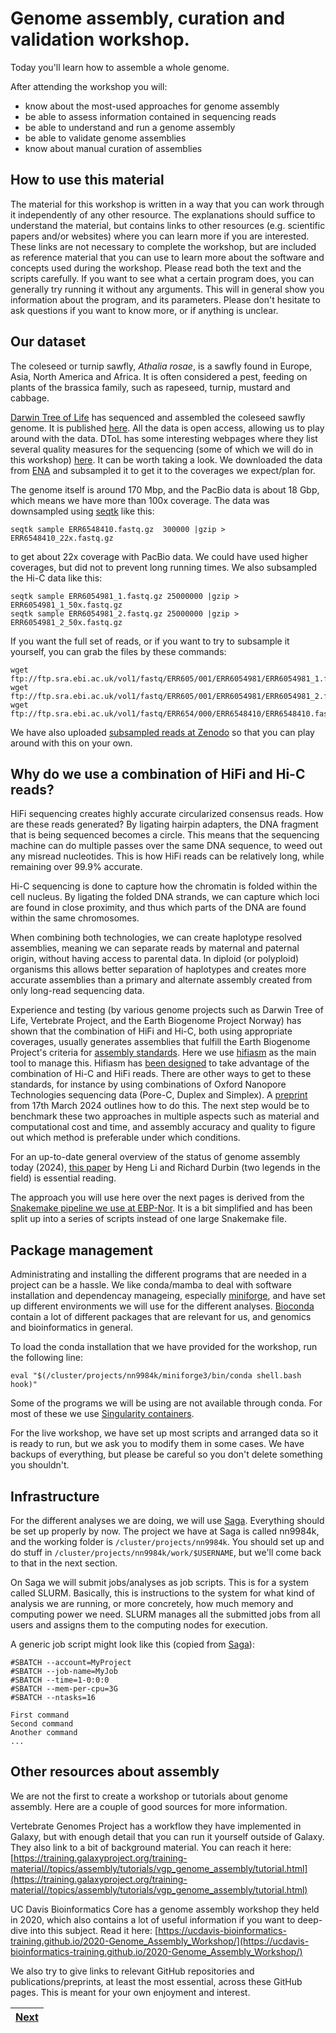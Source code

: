 # Genome assembly, curation and validation workshop.

Today you'll learn how to assemble a whole genome.

After attending the workshop you will:
- know about the most-used approaches for genome assembly
- be able to assess information contained in sequencing reads
- be able to understand and run a genome assembly
- be able to validate genome assemblies
- know about manual curation of assemblies

## How to use this material
The material for this workshop is written in a way that you can work through it independently of any other resource. The explanations should suffice to understand the material, but contains links to other resources (e.g. scientific papers and/or websites) where you can learn more if you are interested. These links are not necessary to complete the workshop, but are included as reference material that you can use to learn more about the software and concepts used during the workshop. 
Please read both the text and the scripts carefully. If you want to see what a certain program does, you can generally try running it without any arguments. This will in general show you information about the program, and its parameters. Please don't hesitate to ask questions if you want to know more, or if anything is unclear.

## Our dataset

The coleseed or turnip sawfly, *Athalia rosae*, is a sawfly found in Europe, Asia, North America and Africa. It is often considered a pest, feeding on plants of the brassica family, such as rapeseed, turnip, mustard and cabbage. 

[Darwin Tree of Life](https://www.darwintreeoflife.org) has sequenced and assembled the coleseed sawfly genome. It is published [here](https://wellcomeopenresearch.org/articles/8-87). All the data is open access, allowing us to play around with the data. DToL has some interesting webpages where they list several quality measures for the sequencing (some of which we will do in this workshop) [here](https://tolqc.cog.sanger.ac.uk/darwin/insects/Athalia_rosae/). It can be worth taking a look. We downloaded the data from [ENA](https://www.ebi.ac.uk/ena/browser/view/GCA_917208135) and subsampled it to get it to the coverages we expect/plan for. 

The genome itself is around 170 Mbp, and the PacBio data is about 18 Gbp, which means we have more than 100x coverage. The data was downsampled using [seqtk](https://github.com/lh3/seqtk) like this:
```
seqtk sample ERR6548410.fastq.gz  300000 |gzip > ERR6548410_22x.fastq.gz
```
to get about 22x coverage with PacBio data. We could have used higher coverages, but did not to prevent long running times. We also subsampled the Hi-C data like this:
```
seqtk sample ERR6054981_1.fastq.gz 25000000 |gzip > ERR6054981_1_50x.fastq.gz
seqtk sample ERR6054981_2.fastq.gz 25000000 |gzip > ERR6054981_2_50x.fastq.gz
```
If you want the full set of reads, or if you want to try to subsample it yourself, you can grab the files by these commands:
```
wget ftp://ftp.sra.ebi.ac.uk/vol1/fastq/ERR605/001/ERR6054981/ERR6054981_1.fastq.gz
wget ftp://ftp.sra.ebi.ac.uk/vol1/fastq/ERR605/001/ERR6054981/ERR6054981_2.fastq.gz
wget ftp://ftp.sra.ebi.ac.uk/vol1/fastq/ERR654/000/ERR6548410/ERR6548410.fastq.gz
```
We have also uploaded [subsampled reads at Zenodo](https://doi.org/10.5281/zenodo.10867805) so that you can play around with this on your own.

## Why do we use a combination of HiFi and Hi-C reads? 

HiFi sequencing creates highly accurate circularized consensus reads. How are these reads generated? By ligating hairpin adapters, the DNA fragment that is being sequenced becomes a circle. This means that the sequencing machine can do multiple passes over the same DNA sequence, to weed out any misread nucleotides. This is how HiFi reads can be relatively long, while remaining over 99.9% accurate. 

Hi-C sequencing is done to capture how the chromatin is folded within the cell nucleus. By ligating the folded DNA strands, we can capture which loci are found in close proximity, and thus which parts of the DNA are found within the same chromosomes.

When combining both technologies, we can create haplotype resolved assemblies, meaning we can separate reads by maternal and paternal origin, without having access to parental data. In diploid (or polyploid) organisms this allows better separation of haplotypes and creates more accurate assemblies than a primary and alternate assembly created from only long-read sequencing data. 

Experience and testing (by various genome projects such as Darwin Tree of Life, Vertebrate Project, and the Earth Biogenome Project Norway) has shown that the combination of HiFi and Hi-C, both using appropriate coverages, usually generates assemblies that fulfill the Earth Biogenome Project's criteria for [assembly standards](https://www.earthbiogenome.org/assembly-standards). Here we use [hifiasm](https://github.com/chhylp123/hifiasm) as the main tool to manage this. Hifiasm has [been designed](https://doi.org/10.1038/s41587-022-01261-x) to take advantage of the combination of Hi-C and HiFi reads. There are other ways to get to these standards, for instance by using combinations of Oxford Nanopore Technologies sequencing data (Pore-C, Duplex and Simplex). A [preprint](https://www.biorxiv.org/content/10.1101/2024.03.15.585294v1) from 17th March 2024 outlines how to do this. The next step would be to benchmark these two approaches in multiple aspects such as material and computational cost and time, and assembly accuracy and quality to figure out which method is preferable under which conditions.

For an up-to-date general overview of the status of genome assembly today (2024), [this paper](https://arxiv.org/abs/2308.07877) by Heng Li and Richard Durbin (two legends in the field) is essential reading.

The approach you will use here over the next pages is derived from the [Snakemake pipeline we use at EBP-Nor](https://github.com/ebp-nor/GenomeAssembly). It is a bit simplified and has been split up into a series of scripts instead of one large Snakemake file.

## Package management

Administrating and installing the different programs that are needed in a project can be a hassle. We like conda/mamba to deal with software installation and dependencay manageing, especially [miniforge](https://github.com/conda-forge/miniforge), and have set up different environments we will use for the different analyses. [Bioconda](https://bioconda.github.io) contain a lot of different packages that are relevant for us, and genomics and bioinformatics in general.

To load the conda installation that we have provided for the workshop, run the following line:

```
eval "$(/cluster/projects/nn9984k/miniforge3/bin/conda shell.bash hook)" 
```

Some of the programs we will be using are not available through conda. For most of these we use [Singularity containers](https://docs.sylabs.io/guides/3.5/user-guide/introduction.html). 

For the live workshop, we have set up most scripts and arranged data so it is ready to run, but we ask you to modify them in some cases. We have backups of everything, but please be careful so you don't delete something you shouldn't.

## Infrastructure

For the different analyses we are doing, we will use [Saga](https://documentation.sigma2.no/hpc_machines/saga.html). Everything should be set up properly by now. The project we have at Saga is called nn9984k, and the working folder is `/cluster/projects/nn9984k`. You should set up and do stuff in `/cluster/projects/nn9984k/work/$USERNAME`, but we'll come back to that in the next section.

On Saga we will submit jobs/analyses as job scripts. This is for a system called SLURM. Basically, this is instructions to the system for what kind of analysis we are running, or more concretely, how much memory and computing power we need. SLURM manages all the submitted jobs from all users and assigns them to the computing nodes for execution.

A generic job script might look like this (copied from [Saga](https://documentation.sigma2.no/hpc_machines/saga.html)):
```
#SBATCH --account=MyProject
#SBATCH --job-name=MyJob
#SBATCH --time=1-0:0:0
#SBATCH --mem-per-cpu=3G
#SBATCH --ntasks=16

First command
Second command
Another command
...
```
## Other resources about assembly

We are not the first to create a workshop or tutorials about genome assembly. Here are a couple of good sources for more information.

Vertebrate Genomes Project has a workflow they have implemented in Galaxy, but with enough detail that you can run it yourself outside of Galaxy. They also link to a bit of background material. You can reach it here: 
[https://training.galaxyproject.org/training-material//topics/assembly/tutorials/vgp_genome_assembly/tutorial.html](https://training.galaxyproject.org/training-material//topics/assembly/tutorials/vgp_genome_assembly/tutorial.html)

UC Davis Bioinformatics Core has a genome assembly workshop they held in 2020, which also contains a lot of useful information if you want to deep-dive into this subject. Read it here: [https://ucdavis-bioinformatics-training.github.io/2020-Genome_Assembly_Workshop/](https://ucdavis-bioinformatics-training.github.io/2020-Genome_Assembly_Workshop/)

We also try to give links to relevant GitHub repositories and publications/preprints, at least the most essential, across these GitHub pages. This is meant for your own enjoyment and interest. 


|[Next](https://github.com/ebp-nor/workshop-2024/blob/main/day1_genome_assembly/01_GenomeScope2.md)|
|---|
